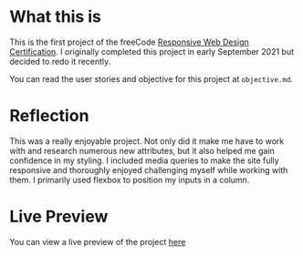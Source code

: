 # What this is
This is the first project of the freeCode [Responsive Web Design Certification](https://www.freecodecamp.org/learn/responsive-web-design/). I originally completed this project in early September 2021 but decided to redo it recently.

You can read the user stories and objective for this project at `objective.md`.

# Reflection
This was a really enjoyable project. Not only did it make me have to work with and research numerous new attributes, but it also helped me gain confidence in my styling. I included media queries to make the site fully responsive and thoroughly enjoyed challenging myself while working with them. I primarily used flexbox to position my inputs in a column.

# Live Preview
You can view a live preview of the project [here](https://github.com/)